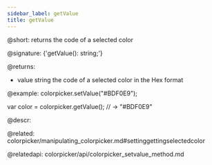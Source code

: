 ```yaml
---
sidebar_label: getValue
title: getValue
---          
```


@short: returns the code of a selected color

@signature: {'getValue(): string;'}

@returns:
- value    string   the code of a selected color in the Hex format

@example:
colorpicker.setValue("#BDF0E9");

var color = colorpicker.getValue();
// -> "#BDF0E9"



@descr:

@related: colorpicker/manipulating_colorpicker.md#settinggettingselectedcolor

@relatedapi:
colorpicker/api/colorpicker_setvalue_method.md





